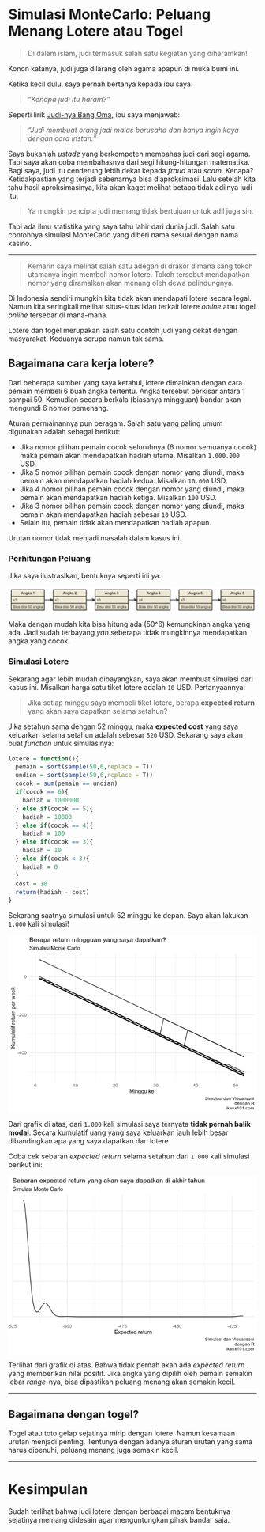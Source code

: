 Simulasi MonteCarlo: Peluang Menang Lotere atau Togel
================

> Di dalam islam, judi termasuk salah satu kegiatan yang diharamkan\!

Konon katanya, judi juga dilarang oleh agama apapun di muka bumi ini.

Ketika kecil dulu, saya pernah bertanya kepada ibu saya.

> *“Kenapa judi itu haram?”*

Seperti lirik [Judi-nya Bang
Oma](https://www.kompas.com/hype/read/2020/07/03/223000566/lirik-dan-chord-lagu-judi-dari-rhoma-irama),
ibu saya menjawab:

> *“Judi membuat orang jadi malas berusaha dan hanya ingin kaya dengan
> cara instan.”*

Saya bukanlah *ustadz* yang berkompeten membahas judi dari segi agama.
Tapi saya akan coba membahasnya dari segi hitung-hitungan matematika.
Bagi saya, judi itu cenderung lebih dekat kepada *fraud* atau *scam*.
Kenapa? Ketidakpastian yang terjadi sebenarnya bisa diaproksimasi. Lalu
setelah kita tahu hasil aproksimasinya, kita akan kaget melihat betapa
tidak adilnya judi itu.

> Ya mungkin pencipta judi memang tidak bertujuan untuk adil juga sih.

Tapi ada ilmu statistika yang saya tahu lahir dari dunia judi. Salah
satu contohnya simulasi MonteCarlo yang diberi nama sesuai dengan nama
kasino.

-----

> Kemarin saya melihat salah satu adegan di drakor dimana sang tokoh
> utamanya ingin membeli nomor lotere. Tokoh tersebut mendapatkan nomor
> yang diramalkan akan menang oleh dewa pelindungnya.

Di Indonesia sendiri mungkin kita tidak akan mendapati lotere secara
legal. Namun kita seringkali melihat situs-situs iklan terkait lotere
*online* atau togel *online* tersebar di mana-mana.

Lotere dan togel merupakan salah satu contoh judi yang dekat dengan
masyarakat. Keduanya serupa namun tak sama.

## Bagaimana cara kerja lotere?

Dari beberapa sumber yang saya ketahui, lotere dimainkan dengan cara
pemain membeli 6 buah angka tertentu. Angka tersebut berkisar antara 1
sampai 50. Kemudian secara berkala (biasanya mingguan) bandar akan
mengundi 6 nomor pemenang.

Aturan permainannya pun beragam. Salah satu yang paling umum digunakan
adalah sebagai berikut:

  - Jika nomor pilihan pemain cocok seluruhnya (6 nomor semuanya cocok)
    maka pemain akan mendapatkan hadiah utama. Misalkan `1.000.000` USD.
  - Jika 5 nomor pilihan pemain cocok dengan nomor yang diundi, maka
    pemain akan mendapatkan hadiah kedua. Misalkan `10.000` USD.
  - Jika 4 nomor pilihan pemain cocok dengan nomor yang diundi, maka
    pemain akan mendapatkan hadiah ketiga. Misalkan `100` USD.
  - Jika 3 nomor pilihan pemain cocok dengan nomor yang diundi, maka
    pemain akan mendapatkan hadiah sebesar `10` USD.
  - Selain itu, pemain tidak akan mendapatkan hadiah apapun.

Urutan nomor tidak menjadi masalah dalam kasus ini.

### Perhitungan Peluang

Jika saya ilustrasikan, bentuknya seperti ini ya:

<img src="nomnoml.png" width="1120" style="display: block; margin: auto;" />

Maka dengan mudah kita bisa hitung ada \(50^6\) kemungkinan angka yang
ada. Jadi sudah terbayang *yah* seberapa tidak mungkinnya mendapatkan
angka yang cocok.

### Simulasi Lotere

Sekarang agar lebih mudah dibayangkan, saya akan membuat simulasi dari
kasus ini. Misalkan harga satu tiket lotere adalah `10` USD.
Pertanyaannya:

> Jika setiap minggu saya membeli tiket lotere, berapa **expected
> return** yang akan saya dapatkan selama setahun?

Jika setahun sama dengan 52 minggu, maka **expected cost** yang saya
keluarkan selama setahun adalah sebesar `520` USD. Sekarang saya akan
buat *function* untuk simulasinya:

``` r
lotere = function(){
  pemain = sort(sample(50,6,replace = T))
  undian = sort(sample(50,6,replace = T))
  cocok = sum(pemain == undian)
  if(cocok == 6){
    hadiah = 1000000
  } else if(cocok == 5){
    hadiah = 10000
  } else if(cocok == 4){
    hadiah = 100
  } else if(cocok == 3){
    hadiah = 10
  } else if(cocok < 3){
    hadiah = 0
  }
  cost = 10
  return(hadiah - cost)
}
```

Sekarang saatnya simulasi untuk 52 minggu ke depan. Saya akan lakukan
`1.000` kali simulasi\!

<img src="post_files/figure-gfm/unnamed-chunk-3-1.png" style="display: block; margin: auto;" />

Dari grafik di atas, dari `1.000` kali simulasi saya ternyata **tidak
pernah balik modal**. Secara kumulatif uang yang saya keluarkan jauh
lebih besar dibandingkan apa yang saya dapatkan dari lotere.

Coba cek sebaran *expected return* selama setahun dari `1.000` kali
simulasi berikut ini:

<img src="post_files/figure-gfm/unnamed-chunk-4-1.png" style="display: block; margin: auto;" />

Terlihat dari grafik di atas. Bahwa tidak pernah akan ada *expected
return* yang memberikan nilai positif. Jika angka yang dipilih oleh
pemain semakin lebar *range*-nya, bisa dipastikan peluang menang akan
semakin kecil.

-----

## Bagaimana dengan togel?

Togel atau toto gelap sejatinya mirip dengan lotere. Namun kesamaan
urutan menjadi penting. Tentunya dengan adanya aturan urutan yang sama
harus dipenuhi, peluang menang juga semakin kecil.

-----

# Kesimpulan

Sudah terlihat bahwa judi lotere dengan berbagai macam bentuknya
sejatinya memang didesain agar menguntungkan pihak bandar saja.
